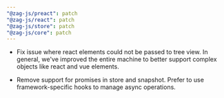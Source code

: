 ```yaml
---
"@zag-js/preact": patch
"@zag-js/react": patch
"@zag-js/store": patch
"@zag-js/core": patch
---
```


- Fix issue where react elements could not be passed to tree view. In general, we've improved the entire machine to
  better support complex objects like react and vue elements.

- Remove support for promises in store and snapshot. Prefer to use framework-specific hooks to manage async operations.
